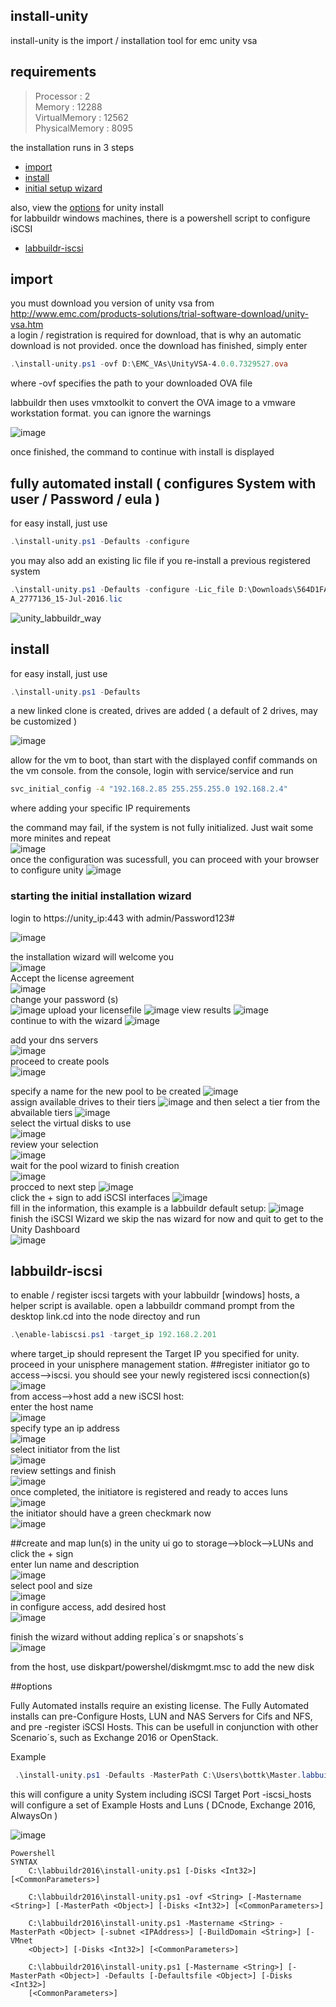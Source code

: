 ## install-unity
install-unity is the import / installation tool for emc unity vsa   
## requirements  
> Processor          : 2  
Memory             : 12288  
VirtualMemory      : 12562  
PhysicalMemory     : 8095     

 
the installation runs in 3 steps
* [import](http://labbuildr.readthedocs.io/en/latest/Solutionpacks//install-unity.ps1#import)  
* [install](http://labbuildr.readthedocs.io/en/latest/Solutionpacks//install-unity.ps1#install)  
* [initial setup wizard](http://labbuildr.readthedocs.io/en/latest/Solutionpacks//install-unity.ps1#starting-the-initial-installation-wizard)

also, view the [options](http://labbuildr.readthedocs.io/en/latest/Solutionpacks//install-unity.ps1#options) for unity install  
for labbuildr windows machines, there is a powershell script to configure iSCSI  
* [labbuildr-iscsi](http://labbuildr.readthedocs.io/en/latest/Solutionpacks//install-unity.ps1#labbuildr-iscsi)   

## import  
you must download you version of unity vsa from http://www.emc.com/products-solutions/trial-software-download/unity-vsa.htm  
a login / registration is required for download, that is why an automatic download is not provided. 
once the download has finished, simply enter
```Powershell
.\install-unity.ps1 -ovf D:\EMC_VAs\UnityVSA-4.0.0.7329527.ova
```
where -ovf specifies the path to your downloaded OVA file

labbuildr then uses vmxtoolkit to convert the OVA image to a vmware workstation format. you can ignore the warnings

![image](https://cloud.githubusercontent.com/assets/8255007/17103322/17b92e8e-527e-11e6-9e26-560b8059eff5.png)

once finished, the command to continue with install is displayed
## fully automated install ( configures System with user / Password / eula )

for easy install, just use
```Powershell
.\install-unity.ps1 -Defaults -configure 
```
you may also add an existing lic file if you re-install a previous registered system
```Powershell
.\install-unity.ps1 -Defaults -configure -Lic_file D:\Downloads\564D1FA6-F3C4-A7BC-EC74-D7943BC7ABB
A_2777136_15-Jul-2016.lic
```
![unity_labbuildr_way](https://cloud.githubusercontent.com/assets/8255007/17815471/bc0112f8-6634-11e6-9b5d-df075bdd10f4.gif)
## install
for easy install, just use
```Powershell
.\install-unity.ps1 -Defaults
```
a new linked clone is created, drives are added ( a default of 2 drives, may be customized )

![image](https://cloud.githubusercontent.com/assets/8255007/17103417/7b6a2816-527e-11e6-9da7-69a5d8960707.png)

allow for the vm to boot, than start with the displayed confif commands on the vm console.
from the console, login with service/service and run    
```bash
svc_initial_config -4 "192.168.2.85 255.255.255.0 192.168.2.4"
```
where adding your specific IP requirements

the command may fail, if the system is not fully initialized. Just wait some more minites and repeat  
![image](https://cloud.githubusercontent.com/assets/8255007/17103703/eeeabe76-527f-11e6-8c06-04ef201aee98.png)  
once the configuration was sucessfull, you can proceed with your browser to configure unity 
![image](https://cloud.githubusercontent.com/assets/8255007/17103809/68ef5d30-5280-11e6-8aa1-65a9c2a71bdb.png)
  
### starting the initial installation wizard
login to https://unity_ip:443 with admin/Password123#

![image](https://cloud.githubusercontent.com/assets/8255007/17103898/d51ac1fc-5280-11e6-97f7-c340c3524e2e.png)

the installation wizard will welcome you   
![image](https://cloud.githubusercontent.com/assets/8255007/17126207/44063540-52fb-11e6-8c4f-89b95b3ecea0.png)   
Accept the license agreement   
![image](https://cloud.githubusercontent.com/assets/8255007/17126228/76a4b6d4-52fb-11e6-9672-74c9413dd866.png)  
change your password (s)   
![image](https://cloud.githubusercontent.com/assets/8255007/17126237/9070af1e-52fb-11e6-815e-1630f287db54.png)
upload your licensefile
![image](https://cloud.githubusercontent.com/assets/8255007/17126241/98f1e31a-52fb-11e6-974f-154e8e554f57.png)
view results
![image](https://cloud.githubusercontent.com/assets/8255007/17126245/a5f93ef0-52fb-11e6-82c7-04477b04b654.png)  
continue to with the wizard
![image](https://cloud.githubusercontent.com/assets/8255007/17126253/bc8dab88-52fb-11e6-9ba8-19b114facf1f.png)

add your dns servers  
![image](https://cloud.githubusercontent.com/assets/8255007/17126259/c568380e-52fb-11e6-9bc7-11ba1dea7695.png)  
proceed to create pools  
![image](https://cloud.githubusercontent.com/assets/8255007/17126268/e0a57226-52fb-11e6-9851-afbda60a1c5f.png)



specify a name for the new pool to be created
![image](https://cloud.githubusercontent.com/assets/8255007/17126452/bf2357b0-52fd-11e6-9e24-82b1532fdca3.png)  
assign available drives to their tiers
![image](https://cloud.githubusercontent.com/assets/8255007/17126613/1b533c3e-52ff-11e6-88db-b2419d7ba699.png)
and then select a tier from the abvailable tiers
![image](https://cloud.githubusercontent.com/assets/8255007/17126642/4f4834ea-52ff-11e6-96bf-a8a7934376dc.png)  
select the virtual disks to use  
![image](https://cloud.githubusercontent.com/assets/8255007/17126655/7e058710-52ff-11e6-8dae-28c8c2b66918.png)  
review your selection  
![image](https://cloud.githubusercontent.com/assets/8255007/17126663/8aca18bc-52ff-11e6-866b-655d519ce0f9.png)  
wait for the pool wizard to finish creation    
![image](https://cloud.githubusercontent.com/assets/8255007/17126674/a499625c-52ff-11e6-88b2-47c64cee7dc2.png)  
procced to next step
![image](https://cloud.githubusercontent.com/assets/8255007/17126680/ae0fa148-52ff-11e6-92be-d1f03ca6d24b.png)  
click the + sign to add iSCSI interfaces
![image](https://cloud.githubusercontent.com/assets/8255007/17126699/d19c2af0-52ff-11e6-8636-a6cdad2873e3.png)  
fill in the information, this example  is a labbuildr default setup:
![image](https://cloud.githubusercontent.com/assets/8255007/17126707/e558bca2-52ff-11e6-8c5c-38151d435ac4.png)  
finish the iSCSI Wizard
we skip the nas wizard for now and quit to get to the Unity Dashboard  
![image](https://cloud.githubusercontent.com/assets/8255007/17126875/76027af8-5301-11e6-8191-465b2390ddc0.png)

## labbuildr-iscsi
to enable / register iscsi targets with your labbuildr [windows] hosts, a helper script is available. open a labbuildr command prompt from the desktop link.cd into the node directoy and run  
```Powershell
.\enable-labiscsi.ps1 -target_ip 192.168.2.201
```
where target_ip should represent the Target IP you specified for unity.  
proceed in your unisphere management station.
##register initiator
go to access-->iscsi. you should see your newly registered iscsi connection(s)
![image](https://cloud.githubusercontent.com/assets/8255007/17141183/7b2c9424-534b-11e6-891b-06db37479695.png)  
from access-->host add a new iSCSI host:  
enter the host name  
![image](https://cloud.githubusercontent.com/assets/8255007/17142115/3a513366-534f-11e6-937a-4d97abab33a7.png)  
specify type an ip address  
![image](https://cloud.githubusercontent.com/assets/8255007/17142149/5b684698-534f-11e6-822e-fd465ba95376.png)  
select initiator from the list  
![image](https://cloud.githubusercontent.com/assets/8255007/17142184/76d2221e-534f-11e6-8530-feba01cf88f3.png)  
review settings and finish   
![image](https://cloud.githubusercontent.com/assets/8255007/17142254/bb6fd56a-534f-11e6-83e8-7b196c40fbc8.png)  
once completed, the initiatore is registered and ready to acces luns
![image](https://cloud.githubusercontent.com/assets/8255007/17142298/e72d583a-534f-11e6-974e-885df599a507.png)  
the initiator should have a green checkmark now  
![image](https://cloud.githubusercontent.com/assets/8255007/17142303/ec4a9404-534f-11e6-80ba-7e228068e949.png)

##create and map lun(s)
in the unity ui go to storage-->block-->LUNs and click the + sign  
enter lun name and description  
![image](https://cloud.githubusercontent.com/assets/8255007/17150425/b670660e-536f-11e6-937f-4971fc11c3eb.png)  
select pool and size  
![image](https://cloud.githubusercontent.com/assets/8255007/17150650/8523213a-5370-11e6-8a44-7da66bfcb6e2.png)  
in configure access, add desired host  
![image](https://cloud.githubusercontent.com/assets/8255007/17150699/b98547b4-5370-11e6-8981-f18cec8cc139.png)  

finish the wizard without adding replica´s or snapshots´s   
![image](https://cloud.githubusercontent.com/assets/8255007/17150913/93a2ddee-5371-11e6-829d-89de8c3825ca.png)

from the host, use diskpart/powershel/diskmgmt.msc to add the new disk




##options

Fully Automated installs require an existing license. The Fully Automated installs can pre-Configure Hosts, LUN and NAS Servers for Cifs and NFS, and pre -register iSCSI Hosts. This can be usefull in conjunction with other Scenario´s, such as Exchange 2016 or OpenStack.


Example 
```Powershell
 .\install-unity.ps1 -Defaults -MasterPath C:\Users\bottk\Master.labbuildr\UnityVSA-4.0.1.8404134\ -Lic_file .\564d9f7d-aa2a-deb6-569c-fdaa02d2e732_2871812_24-Oct-2016.lic -configure -Disks 6 -iscsi_hosts E2016 -Protocols iscsi
```
this will configure a unity System including iSCSI Target Port
-iscsi_hosts will configure a set of Example Hosts and Luns ( DCnode, Exchange 2016, AlwaysOn )

![image](https://cloud.githubusercontent.com/assets/8255007/19850476/fa0ba09c-9f58-11e6-8259-ea9372c331e4.png)


```
Powershell
SYNTAX
    C:\labbuildr2016\install-unity.ps1 [-Disks <Int32>] [<CommonParameters>]

    C:\labbuildr2016\install-unity.ps1 -ovf <String> [-Mastername <String>] [-MasterPath <Object>] [-Disks <Int32>] [<CommonParameters>]

    C:\labbuildr2016\install-unity.ps1 -Mastername <String> -MasterPath <Object> [-subnet <IPAddress>] [-BuildDomain <String>] [-VMnet
    <Object>] [-Disks <Int32>] [<CommonParameters>]

    C:\labbuildr2016\install-unity.ps1 [-Mastername <String>] [-MasterPath <Object>] -Defaults [-Defaultsfile <Object>] [-Disks <Int32>]
    [<CommonParameters>]
```